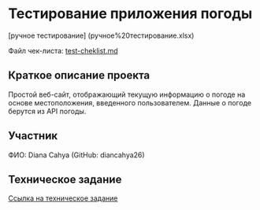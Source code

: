 # Тестирование приложения погоды

[ручное тестирование] (ручное%20тестирование.xlsx)

Файл чек-листа: [test-cheklist.md](test-cheklist.md)

## Краткое описание проекта
Простой веб-сайт, отображающий текущую информацию о погоде на основе местоположения, введенного пользователем. Данные о погоде берутся из API погоды.

## Участник
ФИО: Diana Cahya (GitHub: diancahya26)

## Техническое задание
[Ссылка на техническое задание](teknikinfo.md)
